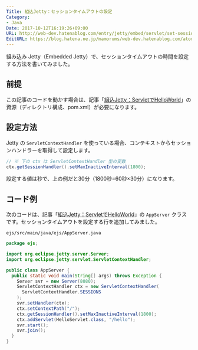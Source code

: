 ```yaml
---
Title: 組込Jetty：セッションタイムアウトの設定
Category:
- Java
Date: 2017-10-12T16:19:26+09:00
URL: http://web-dev.hatenablog.com/entry/jetty/embed/servlet/set-session-timeout
EditURL: https://blog.hatena.ne.jp/mamorums/web-dev.hatenablog.com/atom/entry/8599973812307236469
---
```


組み込み Jetty（Embedded Jetty）で、セッションタイムアウトの時間を設定する方法を書いてみました。


## 前提
この記事のコードを動かす場合は、記事「[組込Jetty：ServletでHelloWorld](/entry/jetty/embed/servlet/hello-world)」の資源（ディレクトリ構成、pom.xml）が必要になります。


## 設定方法
Jetty の `ServletContextHandler` を使っている場合、コンテキストからセッションハンドラーを取得して設定します。

```java
// ※ 下の ctx は ServletContextHandler 型の変数
ctx.getSessionHandler().setMaxInactiveInterval(1800);
```

設定する値は秒で、上の例だと30分（1800秒=60秒×30分）になります。


## コード例
次のコードは、記事「[組込Jetty：ServletでHelloWorld](/entry/jetty/embed/servlet/hello-world)」の `AppServer` クラスです。セッションタイムアウトを設定する行を追加してみました。

`ejs/src/main/java/ejs/AppServer.java`

```java
package ejs;

import org.eclipse.jetty.server.Server;
import org.eclipse.jetty.servlet.ServletContextHandler;

public class AppServer {
  public static void main(String[] args) throws Exception {
    Server svr = new Server(8080);
    ServletContextHandler ctx = new ServletContextHandler(
      ServletContextHandler.SESSIONS
    );
    svr.setHandler(ctx);
    ctx.setContextPath("/");
    ctx.getSessionHandler().setMaxInactiveInterval(1800);
    ctx.addServlet(HelloServlet.class, "/hello");
    svr.start();
    svr.join();
  }
}
```
